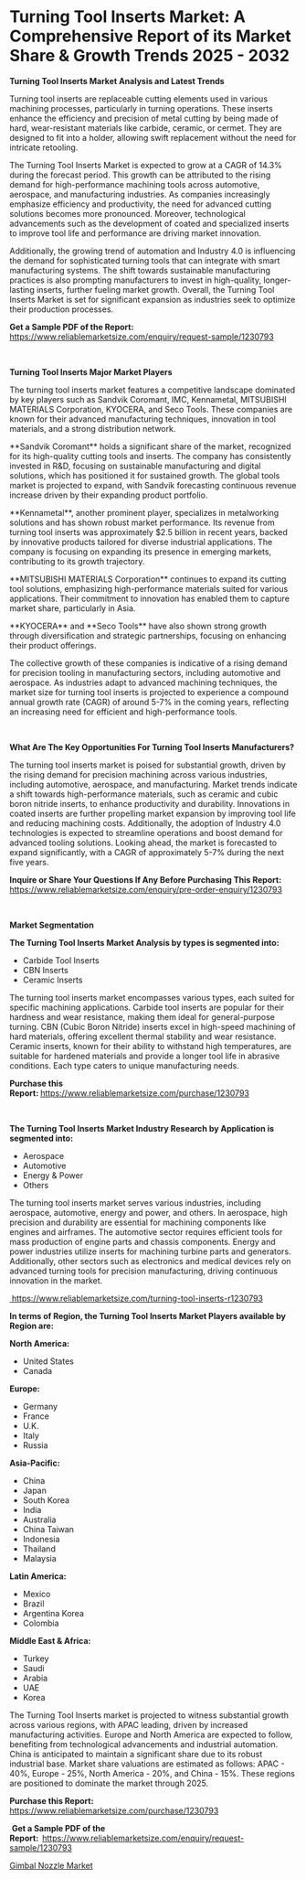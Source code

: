<p><h1>Turning Tool Inserts Market: A Comprehensive Report of its Market Share & Growth Trends 2025 - 2032</h1></p><p><strong>Turning Tool Inserts Market Analysis and Latest Trends</strong></p>
<p><p>Turning tool inserts are replaceable cutting elements used in various machining processes, particularly in turning operations. These inserts enhance the efficiency and precision of metal cutting by being made of hard, wear-resistant materials like carbide, ceramic, or cermet. They are designed to fit into a holder, allowing swift replacement without the need for intricate retooling.</p><p>The Turning Tool Inserts Market is expected to grow at a CAGR of 14.3% during the forecast period. This growth can be attributed to the rising demand for high-performance machining tools across automotive, aerospace, and manufacturing industries. As companies increasingly emphasize efficiency and productivity, the need for advanced cutting solutions becomes more pronounced. Moreover, technological advancements such as the development of coated and specialized inserts to improve tool life and performance are driving market innovation.</p><p>Additionally, the growing trend of automation and Industry 4.0 is influencing the demand for sophisticated turning tools that can integrate with smart manufacturing systems. The shift towards sustainable manufacturing practices is also prompting manufacturers to invest in high-quality, longer-lasting inserts, further fueling market growth. Overall, the Turning Tool Inserts Market is set for significant expansion as industries seek to optimize their production processes.</p></p>
<p><strong>Get a Sample PDF of the Report:&nbsp;</strong> <a href="https://www.reliablemarketsize.com/enquiry/request-sample/1230793?utm_campaign=2319&utm_medium=2&utm_source=Github&utm_content=ia&utm_term=18022025&utm_id=turning-tool-inserts">https://www.reliablemarketsize.com/enquiry/request-sample/1230793</a></p>
<p>&nbsp;</p>
<p><strong>Turning Tool Inserts Major Market Players</strong></p>
<p><p>The turning tool inserts market features a competitive landscape dominated by key players such as Sandvik Coromant, IMC, Kennametal, MITSUBISHI MATERIALS Corporation, KYOCERA, and Seco Tools. These companies are known for their advanced manufacturing techniques, innovation in tool materials, and a strong distribution network.</p><p>**Sandvik Coromant** holds a significant share of the market, recognized for its high-quality cutting tools and inserts. The company has consistently invested in R&D, focusing on sustainable manufacturing and digital solutions, which has positioned it for sustained growth. The global tools market is projected to expand, with Sandvik forecasting continuous revenue increase driven by their expanding product portfolio.</p><p>**Kennametal**, another prominent player, specializes in metalworking solutions and has shown robust market performance. Its revenue from turning tool inserts was approximately $2.5 billion in recent years, backed by innovative products tailored for diverse industrial applications. The company is focusing on expanding its presence in emerging markets, contributing to its growth trajectory.</p><p>**MITSUBISHI MATERIALS Corporation** continues to expand its cutting tool solutions, emphasizing high-performance materials suited for various applications. Their commitment to innovation has enabled them to capture market share, particularly in Asia.</p><p>**KYOCERA** and **Seco Tools** have also shown strong growth through diversification and strategic partnerships, focusing on enhancing their product offerings.</p><p>The collective growth of these companies is indicative of a rising demand for precision tooling in manufacturing sectors, including automotive and aerospace. As industries adapt to advanced machining techniques, the market size for turning tool inserts is projected to experience a compound annual growth rate (CAGR) of around 5-7% in the coming years, reflecting an increasing need for efficient and high-performance tools.</p></p>
<p>&nbsp;</p>
<p><strong>What Are The Key Opportunities For Turning Tool Inserts Manufacturers?</strong></p>
<p><p>The turning tool inserts market is poised for substantial growth, driven by the rising demand for precision machining across various industries, including automotive, aerospace, and manufacturing. Market trends indicate a shift towards high-performance materials, such as ceramic and cubic boron nitride inserts, to enhance productivity and durability. Innovations in coated inserts are further propelling market expansion by improving tool life and reducing machining costs. Additionally, the adoption of Industry 4.0 technologies is expected to streamline operations and boost demand for advanced tooling solutions. Looking ahead, the market is forecasted to expand significantly, with a CAGR of approximately 5-7% during the next five years.</p></p>
<p><strong>Inquire or Share Your Questions If Any Before Purchasing This Report:</strong> <a href="https://www.reliablemarketsize.com/enquiry/pre-order-enquiry/1230793?utm_campaign=2319&utm_medium=2&utm_source=Github&utm_content=ia&utm_term=18022025&utm_id=turning-tool-inserts">https://www.reliablemarketsize.com/enquiry/pre-order-enquiry/1230793</a></p>
<p>&nbsp;</p>
<p><strong>Market Segmentation</strong></p>
<p><strong>The Turning Tool Inserts Market Analysis by types is segmented into:</strong></p>
<p><ul><li>Carbide Tool Inserts</li><li>CBN Inserts</li><li>Ceramic Inserts</li></ul></p>
<p><p>The turning tool inserts market encompasses various types, each suited for specific machining applications. Carbide tool inserts are popular for their hardness and wear resistance, making them ideal for general-purpose turning. CBN (Cubic Boron Nitride) inserts excel in high-speed machining of hard materials, offering excellent thermal stability and wear resistance. Ceramic inserts, known for their ability to withstand high temperatures, are suitable for hardened materials and provide a longer tool life in abrasive conditions. Each type caters to unique manufacturing needs.</p></p>
<p><strong>Purchase this Report:&nbsp;</strong><a href="https://www.reliablemarketsize.com/purchase/1230793?utm_campaign=2319&utm_medium=2&utm_source=Github&utm_content=ia&utm_term=18022025&utm_id=turning-tool-inserts">https://www.reliablemarketsize.com/purchase/1230793</a></p>
<p>&nbsp;</p>
<p><strong>The Turning Tool Inserts Market Industry Research by Application is segmented into:</strong></p>
<p><ul><li>Aerospace</li><li>Automotive</li><li>Energy & Power</li><li>Others</li></ul></p>
<p><p>The turning tool inserts market serves various industries, including aerospace, automotive, energy and power, and others. In aerospace, high precision and durability are essential for machining components like engines and airframes. The automotive sector requires efficient tools for mass production of engine parts and chassis components. Energy and power industries utilize inserts for machining turbine parts and generators. Additionally, other sectors such as electronics and medical devices rely on advanced turning tools for precision manufacturing, driving continuous innovation in the market.</p></p>
<p><a href="https://www.reliablemarketsize.com/turning-tool-inserts-r1230793?utm_campaign=2319&utm_medium=2&utm_source=Github&utm_content=ia&utm_term=18022025&utm_id=turning-tool-inserts">&nbsp;https://www.reliablemarketsize.com/turning-tool-inserts-r1230793</a></p>
<p><strong>In terms of Region, the Turning Tool Inserts Market Players available by Region are:</strong></p>
<p>
    <p> <strong> North America: </strong>
        <ul>
            <li>United States</li>
            <li>Canada</li>
        </ul>
        </p> 
    <p> <strong> Europe: </strong>
        <ul>
            <li>Germany</li>
            <li>France</li>
            <li>U.K.</li>
            <li>Italy</li>
            <li>Russia</li>
        </ul>
        </p> 
    <p> <strong> Asia-Pacific: </strong>
        <ul>
            <li>China</li>
            <li>Japan</li>
            <li>South Korea</li>
            <li>India</li>
            <li>Australia</li>
            <li>China Taiwan</li>
            <li>Indonesia</li>
            <li>Thailand</li>
            <li>Malaysia</li>
        </ul>
        </p> 
    <p> <strong> Latin America: </strong>
        <ul>
            <li>Mexico</li>
            <li>Brazil</li>
            <li>Argentina Korea</li>
            <li>Colombia</li>
        </ul>
        </p> 
    <p> <strong> Middle East & Africa: </strong>
        <ul>
            <li>Turkey</li>
            <li>Saudi</li>
            <li>Arabia</li>
            <li>UAE</li>
            <li>Korea</li>
        </ul>
    </p>
    </p>
<p><p>The Turning Tool Inserts market is projected to witness substantial growth across various regions, with APAC leading, driven by increased manufacturing activities. Europe and North America are expected to follow, benefiting from technological advancements and industrial automation. China is anticipated to maintain a significant share due to its robust industrial base. Market share valuations are estimated as follows: APAC - 40%, Europe - 25%, North America - 20%, and China - 15%. These regions are positioned to dominate the market through 2025.</p></p>
<p><strong>Purchase this Report: </strong><a href="https://www.reliablemarketsize.com/purchase/1230793?utm_campaign=2319&utm_medium=2&utm_source=Github&utm_content=ia&utm_term=18022025&utm_id=turning-tool-inserts">https://www.reliablemarketsize.com/purchase/1230793</a></p>
<p>&nbsp;<strong>Get a Sample PDF of the Report:&nbsp;&nbsp;</strong><a href="https://www.reliablemarketsize.com/enquiry/request-sample/1230793?utm_campaign=2319&utm_medium=2&utm_source=Github&utm_content=ia&utm_term=18022025&utm_id=turning-tool-inserts">https://www.reliablemarketsize.com/enquiry/request-sample/1230793</a></p>
<p><strong></strong></p>
<p><p><a href="https://github.com/oslieselotte2192/Market-Research-Report-List-1/blob/main/gimbal-nozzle-market.md?utm_campaign=2319&utm_medium=2&utm_source=Github&utm_content=ia&utm_term=18022025&utm_id=turning-tool-inserts">Gimbal Nozzle Market</a></p></p>